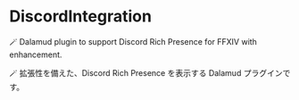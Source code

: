 # DiscordIntegration

🪄 Dalamud plugin to support Discord Rich Presence for FFXIV with enhancement.

🪄 拡張性を備えた、Discord Rich Presence を表示する Dalamud プラグインです。

